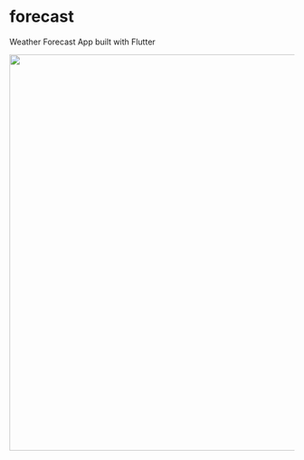 # forecast

Weather Forecast App built with Flutter

<img height="700" src="https://github.com/OdongoWaga/Forecast/blob/master/images/Aug-12-2019%2021-39-08.gif" />
